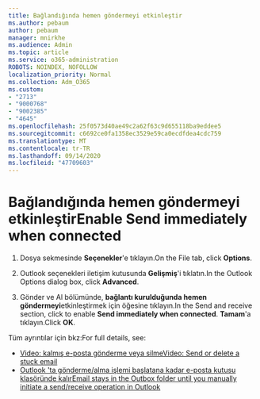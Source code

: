 ```yaml
---
title: Bağlandığında hemen göndermeyi etkinleştir
ms.author: pebaum
author: pebaum
manager: mnirkhe
ms.audience: Admin
ms.topic: article
ms.service: o365-administration
ROBOTS: NOINDEX, NOFOLLOW
localization_priority: Normal
ms.collection: Adm_O365
ms.custom:
- "2713"
- "9000768"
- "9002385"
- "4645"
ms.openlocfilehash: 25f0573d40ae49c2a62f63c9d655118ba9eddee5
ms.sourcegitcommit: c6692ce0fa1358ec3529e59ca0ecdfdea4cdc759
ms.translationtype: MT
ms.contentlocale: tr-TR
ms.lasthandoff: 09/14/2020
ms.locfileid: "47709603"
---
```

# <a name="enable-send-immediately-when-connected"></a><span data-ttu-id="1dec6-102">Bağlandığında hemen göndermeyi etkinleştir</span><span class="sxs-lookup"><span data-stu-id="1dec6-102">Enable Send immediately when connected</span></span>
 
1. <span data-ttu-id="1dec6-103">Dosya sekmesinde **Seçenekler**'e tıklayın.</span><span class="sxs-lookup"><span data-stu-id="1dec6-103">On the File tab, click **Options**.</span></span>

2. <span data-ttu-id="1dec6-104">Outlook seçenekleri iletişim kutusunda **Gelişmiş**'i tıklatın.</span><span class="sxs-lookup"><span data-stu-id="1dec6-104">In the Outlook Options dialog box, click **Advanced**.</span></span>

3. <span data-ttu-id="1dec6-105">Gönder ve Al bölümünde, **bağlantı kurulduğunda hemen göndermeyi**etkinleştirmek için öğesine tıklayın.</span><span class="sxs-lookup"><span data-stu-id="1dec6-105">In the Send and receive section, click to enable **Send immediately when connected**.</span></span> <span data-ttu-id="1dec6-106">**Tamam**'a tıklayın.</span><span class="sxs-lookup"><span data-stu-id="1dec6-106">Click **OK**.</span></span>

<span data-ttu-id="1dec6-107">Tüm ayrıntılar için bkz:</span><span class="sxs-lookup"><span data-stu-id="1dec6-107">For full details, see:</span></span>
- [<span data-ttu-id="1dec6-108">Video: kalmış e-posta gönderme veya silme</span><span class="sxs-lookup"><span data-stu-id="1dec6-108">Video: Send or delete a stuck email</span></span>](https://support.office.com/article/Video-Send-or-delete-an-email-stuck-in-your-outbox-26d5d34a-4e5f-444a-a9e8-44db04a94dec) 
- [<span data-ttu-id="1dec6-109">Outlook 'ta gönderme/alma işlemi başlatana kadar e-posta kutusu klasöründe kalır</span><span class="sxs-lookup"><span data-stu-id="1dec6-109">Email stays in the Outbox folder until you manually initiate a send/receive operation in Outlook</span></span>](https://support.microsoft.com/help/2797572/email-stays-in-the-outbox-folder-until-you-manually-initiate-a-send-re)
